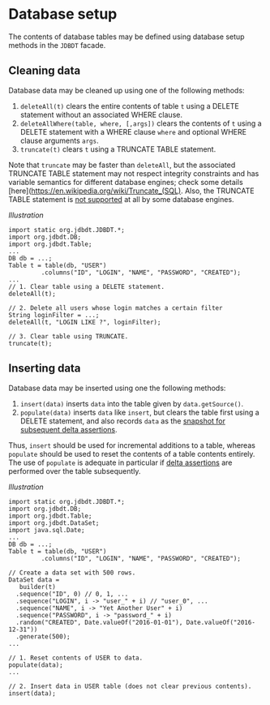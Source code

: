 # Database setup

The contents of database tables may be defined using database setup methods 
in the `JDBDT` facade.

## Cleaning data

Database data may be cleaned up using one of the following methods:

1. `deleteAll(t)` clears  the entire contents of table `t` using a DELETE statement without an associated
WHERE clause.
2. `deleteAllWhere(table, where, [,args])` clears the contents of `t` using a DELETE
statement with a WHERE clause `where` and optional WHERE clause arguments `args`.
3. `truncate(t)` clears `t` using a TRUNCATE TABLE statement.

Note that `truncate` may  be faster than `deleteAll`, but the associated TRUNCATE TABLE statement 
may not respect integrity constraints and has variable semantics 
for different database engines; check some details [here](https://en.wikipedia.org/wiki/Truncate_(SQL). 
Also, the TRUNCATE TABLE statement is [not supported](Compatibility.html#KnownIssues) at all by some database engines.

*Illustration*

    import static org.jdbdt.JDBDT.*;
    import org.jdbdt.DB;
    import org.jdbdt.Table;
    ...
    DB db = ...;
    Table t = table(db, "USER")
	         .columns("ID", "LOGIN", "NAME", "PASSWORD", "CREATED");
	...
	// 1. Clear table using a DELETE statement.
	deleteAll(t);
	
	// 2. Delete all users whose login matches a certain filter
	String loginFilter = ...;
	deleteAll(t, "LOGIN LIKE ?", loginFilter);
	
	// 3. Clear table using TRUNCATE.
	truncate(t);
	  
## Inserting data

Database data may be inserted using one the following methods:

1. `insert(data)` inserts `data` into the table given by `data.getSource()`.
2. `populate(data)` inserts `data` like `insert`, but clears the table first using a DELETE statement,
and also records `data` as the [snapshot for subsequent delta assertions](DBAssert.html#Snapshots).

Thus, `insert` should be used for incremental additions to a table, whereas
`populate` should be used to reset the contents of a table contents entirely. 
The use of `populate` is adequate in particular if [delta assertions](DBAssert.html) 
are performed over the table subsequently.

*Illustration*

    import static org.jdbdt.JDBDT.*;
    import org.jdbdt.DB;
    import org.jdbdt.Table;
    import org.jdbdt.DataSet;
    import java.sql.Date;
    ...
	DB db = ...;
	Table t = table(db, "USER")
	         .columns("ID", "LOGIN", "NAME", "PASSWORD", "CREATED");	
    
    // Create a data set with 500 rows.
    DataSet data = 
       builder(t)
      .sequence("ID", 0) // 0, 1, ... 
      .sequence("LOGIN", i -> "user_" + i) // "user_0", ...
      .sequence("NAME", i -> "Yet Another User" + i) 
      .sequence("PASSWORD", i -> "password_" + i) 
      .random("CREATED", Date.valueOf("2016-01-01"), Date.valueOf("2016-12-31"))
      .generate(500);
    ...
    
    // 1. Reset contents of USER to data.
    populate(data); 
    ...
    
    // 2. Insert data in USER table (does not clear previous contents).
    insert(data);


